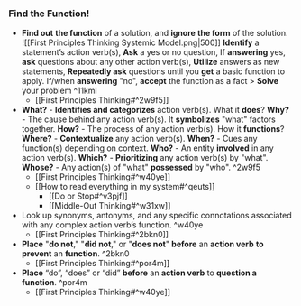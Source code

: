 ### Find the Function!
- **Find out** **the function** of a solution, and **ignore** **the form** of the solution.
	![[First Principles Thinking Systemic Model.png|500]]
	**Identify** a statement’s action verb(s), **Ask** a yes or no question,
	If **answering** yes, **ask** questions about any other action verb(s), **Utilize** answers as new statements, **Repeatedly ask** questions until you **get** a basic function to apply.
	If/when **answering** "no", **accept** the function as a fact > **Solve** your problem ^11kml
    - [[First Principles Thinking#^2w9f5]]
- **What?** - **Identifies and categorizes** action verb(s). What it **does**?
	**Why?** - The cause behind any action verb(s). It **symbolizes** "what" factors together.
	**How?** - The process of any action verb(s). How it **functions**?
	**Where?** - **Contextualize** any action verb(s).
	**When?** - Cues any function(s) depending on context.
	**Who?** - An entity **involved** in any action verb(s).
	**Which?** - **Prioritizing** any action verb(s) by "what".
	**Whose?** - Any action(s) of "what" **possessed** by "who". ^2w9f5
    - [[First Principles Thinking#^w40ye]]
    - [[How to read everything in my system#^qeuts]]
        - [[Do or Stop#^v3pjf]]
        - [[Middle-Out Thinking#^w31xw]]
- Look up synonyms, antonyms, and any specific connotations associated with any complex action verb’s function. ^w40ye
    - [[First Principles Thinking#^2bkn0]]
- **Place** "**do not**," "**did not**," or "**does not**" **before** an **action verb** **to prevent** an **function**. ^2bkn0
    - [[First Principles Thinking#^por4m]]
- **Place** “do”, “does” or “did” **before** an **action verb** to **question a function**. ^por4m
    - [[First Principles Thinking#^w40ye]]